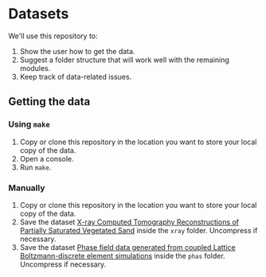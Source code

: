 # Datasets

We'll use this repository to:

1. Show the user how to get the data.
2. Suggest a folder structure that will work well with the remaining modules.
3. Keep track of data-related issues.

## Getting the data

### Using `make`

1. Copy or clone this repository in the location you want to store your local copy of the data.
2. Open a console.
3. Run `make`.

### Manually

1. Copy or clone this repository in the location you want to store your local copy of the data.
2. Save the dataset [X-ray Computed Tomography Reconstructions of Partially Saturated Vegetated Sand](https://doi.org/10.4121/21294510.v1) inside the `xray` folder. Uncompress if necessary.
3. Save the dataset [Phase field data generated from coupled Lattice Boltzmann-discrete element simulations](https://doi.org/10.4121/21272874.v1) inside the `phas` folder. Uncompress if necessary.
